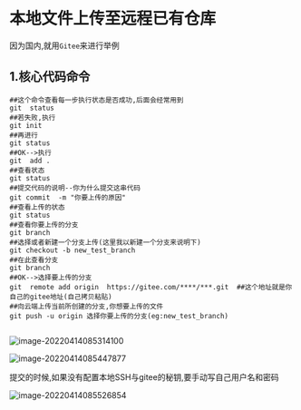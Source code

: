 # 本地文件上传至远程已有仓库

因为国内,就用`Gitee`来进行举例

## 1.核心代码命令

```shell
##这个命令查看每一步执行状态是否成功,后面会经常用到
git  status
##若失败,执行
git init 
##再进行
git status
##OK-->执行
git  add .
##查看状态
git status
##提交代码的说明--你为什么提交这串代码
git commit  -m "你要上传的原因"
##查看上传的状态
git status
##查看你要上传的分支
git branch
##选择或者新建一个分支上传(这里我以新建一个分支来说明下)
git checkout -b new_test_branch
##在此查看分支
git branch
##OK-->选择要上传的分支
git  remote add origin  https://gitee.com/****/***.git  ##这个地址就是你自己的gitee地址(自己拷贝粘贴)
##向云端上传当前所创建的分支,你想要上传的文件
git push -u origin 选择你要上传的分支(eg:new_test_branch)


```

![image-20220414085314100](https://s2.loli.net/2022/04/14/TRedL4iyAmu1JzZ.png)

![image-20220414085447877](https://s2.loli.net/2022/04/14/fhLFWKYArqiyp1w.png)

提交的时候,如果没有配置本地SSH与gitee的秘钥,要手动写自己用户名和密码

![image-20220414085526854](https://s2.loli.net/2022/04/14/V2XqEWhgJfLSYHo.png)













































